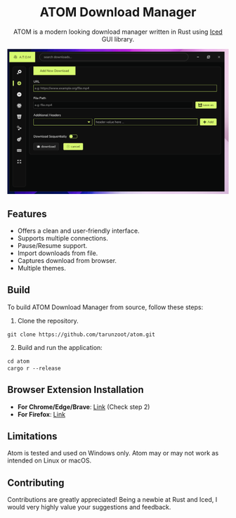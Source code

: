 <div style="text-align: center">

# ATOM Download Manager

ATOM is a modern looking download manager written in Rust using [Iced](https://github.com/iced-rs/iced) GUI library.

<!-- ![Atom Download Manager Logo]() -->

<img src="./resources/atom.gif"/>

</div>

## Features

- Offers a clean and user-friendly interface.
- Supports multiple connections.
- Pause/Resume support.
- Import downloads from file.
- Captures download from browser.
- Multiple themes.

<!-- ## Download -->
<!-- Prebuilt binaries for macOS and Windows can be downloaded from [GitHub Releases](https://github.com/yourusername/atom-download-manager). -->

## Build

To build ATOM Download Manager from source, follow these steps:

1. Clone the repository.

```
git clone https://github.com/tarunzoot/atom.git
```

2. Build and run the application:

```
cd atom
cargo r --release
```

## Browser Extension Installation

- **For Chrome/Edge/Brave**: [Link](https://support.google.com/chrome/a/answer/2714278?hl=en) (Check step 2)
- **For Firefox**: [Link](https://developer.mozilla.org/en-US/docs/Mozilla/Add-ons/WebExtensions/Your_first_WebExtension#installing)

## Limitations

Atom is tested and used on Windows only. Atom may or may not work as intended on Linux or macOS.

## Contributing

Contributions are greatly appreciated! Being a newbie at Rust and Iced, I would very highly value your suggestions and feedback.


<!-- Happy downloading with ATOM Download Manager!
7f5da1e901cfffc26e57bbb987329be0d72fa39f6dadd9a44f985cd05e26da133eef3f8653f3df178c2cbb954a9e5a77d0a17756ac88f62cfcc660b184ca10ea
-->

